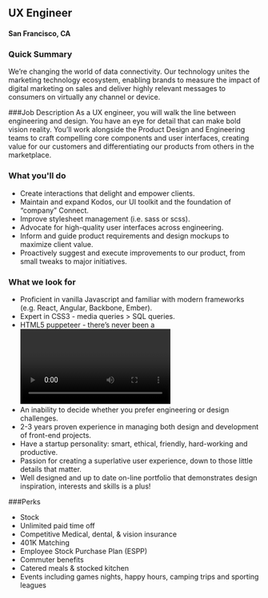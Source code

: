 ## UX Engineer
#### San Francisco, CA

### Quick Summary
We’re changing the world of data connectivity. Our technology unites the marketing technology ecosystem, enabling brands to measure the impact of digital marketing on sales and deliver highly relevant messages to consumers on virtually any channel or device.

###Job Description
As a UX engineer, you will walk the line between engineering and design. You have an eye for detail that can make bold vision reality. You’ll work alongside the Product Design and Engineering teams to craft compelling core components and user interfaces, creating value for our customers and differentiating our products from others in the marketplace.

### What you'll do
+	Create interactions that delight and empower clients.
+	Maintain and expand Kodos, our UI toolkit and the foundation of “company” Connect.
+	Improve stylesheet management (i.e. sass or scss).
+	Advocate for high-quality user interfaces across engineering.
+	Inform and guide product requirements and design mockups to maximize client value.
+	Proactively suggest and execute improvements to our product, from small tweaks to major initiatives.

### What we look for
+ Proficient in vanilla Javascript and familiar with modern frameworks (e.g. React, Angular, Backbone, Ember).
+	Expert in CSS3 - media queries > SQL queries.
+	HTML5 puppeteer - there’s never been a <video> tag you couldn’t autoplay.
+	An inability to decide whether you prefer engineering or design challenges.
+	2-3 years proven experience in managing both design and development of front-end projects.
+	Have a startup personality: smart, ethical, friendly, hard-working and productive.
+	Passion for creating a superlative user experience, down to those little details that matter.
+	Well designed and up to date on-line portfolio that demonstrates design inspiration, interests and skills is a plus!

###Perks
+	Stock
+	Unlimited paid time off
+	Competitive Medical, dental, & vision insurance
+	401K Matching
+	Employee Stock Purchase Plan (ESPP)
+	Commuter benefits
+	Catered meals & stocked kitchen
+	Events including games nights, happy hours, camping trips and sporting leagues

